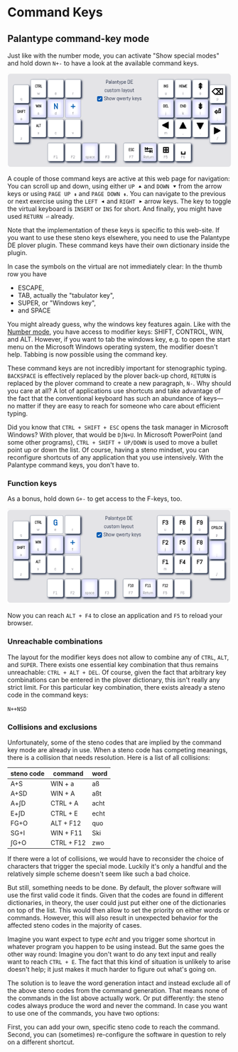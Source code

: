 # Command Keys

## Palantype command-key mode

Just like with the number mode, you can activate "Show special modes"
and hold down `N+-` to have a look at the available command keys.

![The palantype virtual keyboard in command-key mode](https://github.com/rubenmoor/learn-palantype/raw/main/cms-content/SystemDE/media/commandmode.png)

A couple of those command keys are active at this web page for navigation:
You can scroll up and down, using either `UP ⯅` and `DOWN ⯆` from the arrow keys
or using `PAGE UP ⇞` and `PAGE DOWN ⇟`.
You can navigate to the previous or next exercise using the `LEFT ⯇` and `RIGHT ⯈` arrow keys.
The key to toggle the virtual keyboard is `INSERT` or `INS` for short.
And finally, you might have used `RETURN ⏎` already.

Note that the implementation of these keys is specific to this web-site.
If you want to use these steno keys elsewhere,
you need to use the Palantype DE plover plugin.
These command keys have their own dictionary inside the plugin.

In case the symbols on the virtual are not immediately clear:
In the thumb row you have

* ESCAPE,
* TAB, actually the "tabulator key",
* SUPER, or "Windows key",
* and SPACE

You might already guess, why the windows key features again.
Like with the [Number mode](/SystemDE/TextEN/56), you have access to modifier keys:
SHIFT, CONTROL, WIN, and ALT.
However, if you want to tab the windows key,
e.g. to open the start menu on the Microsoft Windows operating system,
the modifier doesn't help.
Tabbing is now possible using the command key.

These command keys are not incredibly important for stenographic typing.
`BACKSPACE` is effectively replaced by the plover back-up chord,
`RETURN` is replaced by the plover command to create a new paragraph, `N-`.
Why should you care at all?
A lot of applications use shortcuts and take advantage of the fact
that the conventional keyboard has such an abundance of keys—
no matter if they are easy to reach for someone who care about efficient typing.

Did you know that `CTRL + SHIFT + ESC` opens the task manager in Microsoft Windows?
With plover, that would be `DʃN+U`.
In Microsoft PowerPoint (and some other programs),
`CTRL + SHIFT + UP/DOWN` is used to move a bullet point up or down the list.
Of course, having a steno mindset, you can reconfigure shortcuts of any application that you use intensively.
With the Palantype command keys, you don't have to.

### Function keys

As a bonus, hold down `G+-` to get access to the F-keys, too.

![The palantype virtual keyboard in function-key mode](https://github.com/rubenmoor/learn-palantype/raw/main/cms-content/SystemDE/media/fkeysmode.png)

Now you can reach `ALT + F4` to close an application and `F5` to reload your browser.

### Unreachable combinations

The layout for the modifier keys does not allow to combine any of `CTRL`, `ALT`, and `SUPER`.
There exists one essential key combination that thus remains unreachable:
`CTRL + ALT + DEL`.
Of course, given the fact that arbitrary key combinations can be entered in the plover dictionary,
this isn't really any strict limit.
For this particular key combination, there exists already a steno code in the command keys:

`N++NSD`

### Collisions and exclusions

Unfortunately, some of the steno codes that are implied by the command key mode
are already in use.
When a steno code has competing meanings, there is a collision that needs resolution.
Here is a list of all collisions:

| steno code   | command      | word         |
|--------------|--------------|--------------|
| A+S          | WIN + a      | aß           |
| A+SD         | WIN + A      | aßt          |
| A+ʃD         | CTRL + A     | acht         |
| E+ʃD         | CTRL + E     | echt         |
| FG+O         | ALT + F12    | quo          |
| SG+I         | WIN + F11    | Ski          |
| ʃG+O         | CTRL + F12	  | zwo          |

If there were a lot of collisions, we would have to reconsider the choice of
characters that trigger the special mode.
Luckily it's only a handful and the relatively simple scheme doesn't seem like
such a bad choice.

But still, something needs to be done.
By default, the plover software will use the first valid code it finds.
Given that the codes are found in different dictionaries, in theory, the user
could just put either one of the dictionaries on top of the list.
This would then allow to set the priority on either words or commands.
However, this will also result in unexpected behavior for the affected steno
codes in the majority of cases.

Imagine you want expect to type *echt* and you trigger some shortcut in whatever
program you happen to be using instead.
But the same goes the other way round:
Imagine you don't want to do any text input and really want to reach `CTRL + E`.
The fact that this kind of situation is unlikely to arise doesn't help;
it just makes it much harder to figure out what's going on.

The solution is to leave the word generation intact and instead exclude all of
the above steno codes from the command generation.
That means none of the commands in the list above actually work.
Or put differently: the steno codes always produce the word and never the command.
In case you want to use one of the commands, you have two options:

First, you can add your own, specific steno code to reach the command.
Second, you can (sometimes) re-configure the software in question to rely on a
different shortcut.
